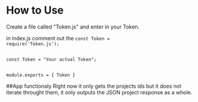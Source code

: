 # How to Use
Create a file called "Token.js" and enter in your Token.

in index.js comment out the <code>const Token = require('Token.js');</code> 

<code>
const Token = "Your actual Token";


module.exports = {
    Token
}
</code>

##App functionaly
Right now it only gets the projects ids but it does not iterate throught them, 
it only outputs the JSON project response as a whole.